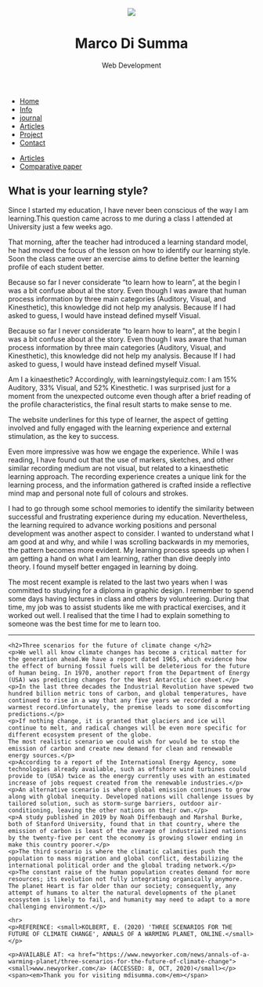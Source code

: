 <!DOCTYPE html>
<html lang="en">
<head>
    <meta charset="UTF-8">
    <meta name="viewport" content="width=device-width, initial-scale=1.0">
    <link href="css/style.css" rel="stylesheet">
    <link rel="icon" type="image/png" href="images/mds-logo.png" sizes="16x16">
    <script src="https://kit.fontawesome.com/45bfc94cb4.js" crossorigin="anonymous"></script>
    <title>Marco Di Summa</title>
</head>
<body>
<header>
    <div class="logo">
        <img src="images/mds-logo-rgb200.svg">
    </div>
    <div class="masthead">
        <h1>Marco Di&nbsp;Summa</h1>
        <p>Web&nbsp;Development</p>
    </div>
</header>
<nav>
    <ul class="navigation">
        <li><a href="index.html">Home</a></li>
        <li><a href="info.html">Info</a></li>
        <li><a href="journal.html">journal</a></li>
        <li><a href="article.html">Articles</a></li>
        <li><a href="#">Project</a></li>
        <li><a href="#">Contact</a></li>
    </ul>
</nav>

<main>
    <ul class="sub-nav">
        <li><a href="article.html">Articles</a></li>
        <li><a href="comparative.html">Comparative paper</a></li>
    </ul>
    <h2>What is your learning style?</h2>
    <p>Since I started my education, I have never been conscious of the way I am learning.This question came across to me during a class I attended at University just a few weeks ago. </p> 
    <p>That morning, after the teacher had introduced a learning standard model, he had moved the focus of the lesson on how to identify our learning style. Soon the class came over an exercise aims to define better the learning profile of each student better.</p>
    <p>Because so far I never considerate “to learn how to learn”, at the begin I was a bit confuse about al the story. Even though I was aware that human process information by three main categories (Auditory, Visual, and Kinesthetic), this knowledge did not help my analysis. Because If I had asked to guess, I would have instead defined myself Visual. </p>
    <p>Because so far I never considerate “to learn how to learn”, at the begin I was a bit confuse about al the story. Even though I was aware that human process information by three main categories (Auditory, Visual, and Kinesthetic), this knowledge did not help my analysis. Because If I had asked to guess, I would have instead defined myself Visual. </p>
    <p>Am I a kinaesthetic? Accordingly, with learningstylequiz.com: I am 15% Auditory, 33% Visual, and 52% Kinesthetic. I was surprised just for a moment from the unexpected outcome even though after a brief reading of the profile characteristics, the final result starts to make sense to me.</p>
    <p>The website underlines for this type of learner, the aspect of getting involved and fully engaged with the learning experience and external stimulation, as the key to success. </p>
    <p>Even more impressive was how we engage the experience. While I was reading, I have found out that the use of markers, sketches, and other similar recording medium are not visual, but related to a kinaesthetic learning approach. The recording experience creates a unique link for the learning process, and the information gathered is crafted inside a reflective mind map and personal note full of colours and strokes.</p>
    <p>I had to go through some school memories to identify the similarity between successful and frustrating experience during my education. Nevertheless, the learning required to advance working positions and personal development was another aspect to consider. I wanted to understand what I am good at and why, and while I was scrolling backwards in my memories, the pattern becomes more evident. My learning process speeds up when I am getting a hand on what I am learning, rather than dive deeply into theory. I found myself better engaged in learning by doing.</p>
    <p>The most recent example is related to the last two years when I was committed to studying for a diploma in graphic design. I remember to spend some days having lectures in class and others by volunteering. During that time, my job was to assist students like me with practical exercises, and it worked out well. I realised that the time I had to explain something to someone was the best time for me to learn too. </p>
    <hr>
    
    <h2>Three scenarios for the future of climate change </h2>
    <p>We well all know climate changes has become a critical matter for the generation ahead.We have a report dated 1965, which evidence how the effect of burning fossil fuels will be deleterious for the future of human being. In 1970, another report from the Department of Energy (USA) was predicting changes for the West Antarctic ice sheet.</p>
    <p>In the last three decades the Industrial Revolution have spewed two hundred billion metric tons of carbon, and global temperatures, have continued to rise in a way that any five years we recorded a new warmest record.Unfortunately, the premise leads to some discomforting predictions.</p>
    <p>If nothing change, it is granted that glaciers and ice will continue to melt, and radical changes will be even more specific for different ecosystem present of the globe.
    The most realistic scenario we could wish for would be to stop the emission of carbon and create new demand for clean and renewable energy sources.</p>
    <p>According to a report of the International Energy Agency, some technologies already available, such as offshore wind turbines could provide to (USA) twice as the energy currently uses with an estimated increase of jobs request created from the renewable industries.</p>
    <p>An alternative scenario is where global emission continues to grow along with global inequity. Developed nations will challenge issues by tailored solution, such as storm-surge barriers, outdoor air-conditioning, leaving the other nations on their own.</p>
    <p>A study published in 2019 by Noah Diffenbaugh and Marshal Burke, both of Stanford University, found that in that country, where the emission of carbon is least of the average of industrialized nations by the twenty-five per cent the economy is growing slower ending in make this country poorer.</p>
    <p>The third scenario is where the climatic calamities push the population to mass migration and global conflict, destabilizing the international political order and the global trading network.</p>
    <p>The constant raise of the human population creates demand for more resources; its evolution not fully integrating organically anymore. The planet Heart is far older than our society; consequently, any attempt of humans to alter the natural developments of the planet ecosystem is likely to fail, and humanity may need to adapt to a more challenging environment.</p>

    <hr>
    <p>REFERENCE: <small>KOLBERT, E. (2020) 'THREE SCENARIOS FOR THE FUTURE OF CLIMATE CHANGE', ANNALS OF A WARMING PLANET, ONLINE.</small></p>

    <p>AVAILABLE AT: <a href="https://www.newyorker.com/news/annals-of-a-warming-planet/three-scenarios-for-the-future-of-climate-change"><small>www.newyorker.com</a> (ACCESSED: 8, OCT, 2020)</small></p>
    <span><em>Thank you for visiting mdisumma.com</em></span>

</main>
<footer>
    <div class="social-menu">
        <a href="https://www.linkedin.com/in/marco-di-summa-1a5146182/" target="_blank"><i class="fab fa-linkedin-in"></i></a>
        <a href="https://github.com/mdisumma" target="_blank"><i class="fab fa-github"></i></a>
        <a href="https://codepen.io/mdisumma" target="_blank"><i class="fab fa-codepen"></i></a>
        <a href="https://www.behance.net/marcodisumma" target="_blank"><i class="fab fa-behance" ></i></a>
        <a href="https://twitter.com/MarcoDiSumma1" target="_blank"><i class="fab fa-twitter" ></i></a>
        <a href="mailto:mdisumma@yahoo.com"><i class="far fa-envelope"></i></a>
    </div>
</footer>
</body>
</html>